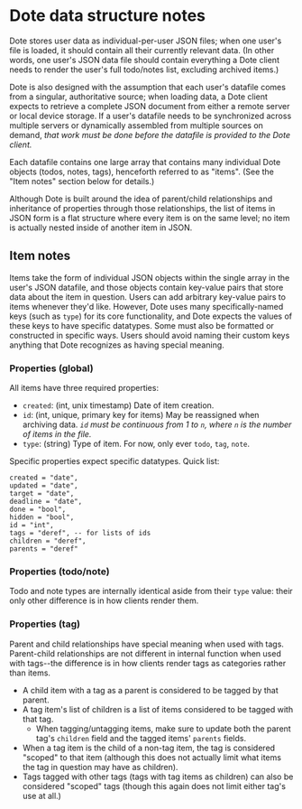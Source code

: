 # Dote data structure notes

Dote stores user data as individual-per-user JSON files; when one user's file is loaded, it should contain all their currently relevant data.
(In other words, one user's JSON data file should contain everything a Dote client needs to render the user's full todo/notes list, excluding archived items.)

Dote is also designed with the assumption that each user's datafile comes from a singular, authoritative source; when loading data, a Dote client expects to retrieve a complete JSON document from either a remote server or local device storage.
If a user's datafile needs to be synchronized across multiple servers or dynamically assembled from multiple sources on demand, *that work must be done before the datafile is provided to the Dote client.*

Each datafile contains one large array that contains many individual Dote objects (todos, notes, tags), henceforth referred to as "items".
(See the "Item notes" section below for details.)

Although Dote is built around the idea of parent/child relationships and inheritance of properties through those relationships,
the list of items in JSON form is a flat structure where every item is on the same level; no item is actually nested inside of another item in JSON.

## Item notes

Items take the form of individual JSON objects within the single array in the user's JSON datafile, and those objects contain key-value pairs that store data about the item in question.
Users can add arbitrary key-value pairs to items whenever they'd like.
However, Dote uses many specifically-named keys (such as `type`) for its core functionality, and Dote expects the values of these keys to have specific datatypes. Some must also be formatted or constructed in specific ways.
Users should avoid naming their custom keys anything that Dote recognizes as having special meaning.

### Properties (global)

All items have three required properties:

- `created`: (int, unix timestamp) Date of item creation.
- `id`: (int, unique, primary key for items) May be reassigned when archiving data. *`id` must be continuous from 1 to `n`, where `n` is the number of items in the file.*
- `type`: (string) Type of item. For now, only ever `todo`, `tag`, `note`.

Specific properties expect specific datatypes. Quick list:

```
created = "date",
updated = "date",
target = "date",
deadline = "date",
done = "bool",
hidden = "bool",
id = "int",
tags = "deref", -- for lists of ids
children = "deref",
parents = "deref"
```

### Properties (todo/note)

Todo and note types are internally identical aside from their `type` value: their only other difference is in how clients render them.

### Properties (tag)

Parent and child relationships have special meaning when used with tags.
Parent-child relationships are not different in internal function when used with tags--the difference is in how clients render tags as categories rather than items.

- A child item with a tag as a parent is considered to be tagged by that parent.
- A tag item's list of children is a list of items considered to be tagged with that tag.
    - When tagging/untagging items, make sure to update both the parent tag's `children` field and the tagged items' `parents` fields.
- When a tag item is the child of a non-tag item, the tag is considered "scoped" to that item (although this does not actually limit what items the tag in question may have as children).
- Tags tagged with other tags (tags with tag items as children) can also be considered "scoped" tags (though this again does not limit either tag's use at all.)
